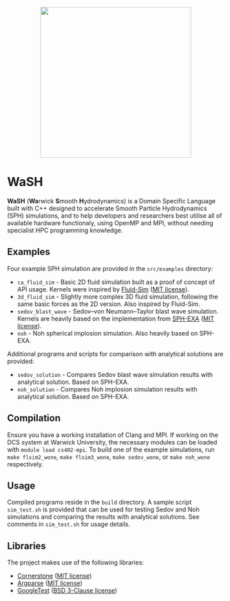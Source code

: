 <p align="center">
<img src="https://media.discordapp.net/attachments/1121841795110817815/1226678030097977494/image.png?ex=6625a3f0&is=66132ef0&hm=6126ba5cb560d19214574591e12c4649f1e26a754de6515d08b378246780ae4d&=&format=webp&quality=lossless&width=683&height=683" width="350" align="center">
</p>

# WaSH

**WaSH** (**Wa**rwick **S**mooth **H**ydrodynamics) is a Domain Specific Language built with C++ designed to accelerate
Smooth Particle Hydrodynamics (SPH) simulations, and to help developers and researchers best utilise all of available
hardware functionaly, using OpenMP and MPI, without needing specialist HPC programming knowledge.

## Examples

Four example SPH simulation are provided in the `src/examples` directory:
- `ca_fluid_sim` - Basic 2D fluid simulation built as a proof of concept of API usage. Kernels were inspired by
  [Fluid-Sim](https://github.com/SebLague/Fluid-Sim) ([MIT license](https://github.com/SebLague/Fluid-Sim/blob/main/LICENSE)).
- `3d_fluid_sim` - Slightly more complex 3D fluid simulation, following the same basic forces as the 2D version. Also
  inspired by Fluid-Sim.
- `sedov_blast_wave` - Sedov–von Neumann–Taylor blast wave simulation. Kernels are heavily based on the implementation
  from [SPH-EXA](https://github.com/unibas-dmi-hpc/SPH-EXA) ([MIT license](https://github.com/unibas-dmi-hpc/SPH-EXA/blob/develop/LICENSE)).
- `noh` - Noh spherical implosion simulation. Also heavily based on SPH-EXA.

Additional programs and scripts for comparison with analytical solutions are provided:
- `sedov_solution` - Compares Sedov blast wave simulation results with analytical solution. Based on SPH-EXA.
- `noh_solution` - Compares Noh implosion simulation results with analytical solution. Based on SPH-EXA.

## Compilation

Ensure you have a working installation of Clang and MPI. If working on the DCS system at Warwick University, the
necessary modules can be loaded with `module load cs402-mpi`. To build one of the example simulations, run
`make flsim2_wone`, `make flsim3_wone`, `make sedov_wone`, or `make noh_wone` respectively.

## Usage

Compiled programs reside in the `build` directory. A sample script `sim_test.sh` is provided that can be used for
testing Sedov and Noh simulations and comparing the results with analytical solutions. See comments in `sim_test.sh` for
usage details.

## Libraries

The project makes use of the following libraries:
- [Cornerstone](https://github.com/sekelle/cornerstone-octree/tree/master) ([MIT license](https://github.com/sekelle/cornerstone-octree/blob/master/LICENSE))
- [Argparse](https://github.com/p-ranav/argparse) ([MIT license](https://github.com/p-ranav/argparse/blob/master/LICENSE))
- [GoogleTest](https://github.com/google/googletest) ([BSD 3-Clause license](https://github.com/google/googletest/blob/main/LICENSE))
